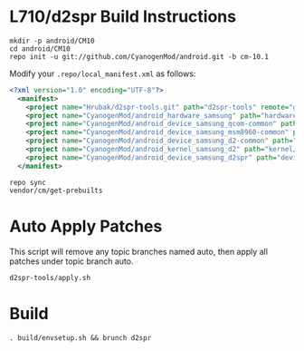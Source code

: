 L710/d2spr Build Instructions
=======================
```
mkdir -p android/CM10
cd android/CM10
repo init -u git://github.com/CyanogenMod/android.git -b cm-10.1
```

Modify your `.repo/local_manifest.xml` as follows:

```xml
<?xml version="1.0" encoding="UTF-8"?>
  <manifest>
    <project name="Hrubak/d2spr-tools.git" path="d2spr-tools" remote="github" revision="cm10.1" />
    <project name="CyanogenMod/android_hardware_samsung" path="hardware/samsung" remote="github" revision="cm-10.1" />
    <project name="CyanogenMod/android_device_samsung_qcom-common" path="device/samsung/qcom-common" remote="github" revision="cm-10.1" />
    <project name="CyanogenMod/android_device_samsung_msm8960-common" path="device/samsung/msm8960-common" remote="github" revision="cm-10.1" />
    <project name="CyanogenMod/android_device_samsung_d2-common" path="device/samsung/d2-common" remote="github" revision="cm-10.1" />
    <project name="CyanogenMod/android_kernel_samsung_d2" path="kernel/samsung/d2" remote="github" revision="cm-10.1" />
    <project name="CyanogenMod/android_device_samsung_d2spr" path="device/samsung/d2spr" remote="github" revision="cm-10.1" />
  </manifest>
```

```
repo sync
vendor/cm/get-prebuilts
```

Auto Apply Patches
==================
This script will remove any topic branches named auto, then apply all patches under topic branch auto.

```
d2spr-tools/apply.sh
```

Build
=====
```
. build/envsetup.sh && brunch d2spr
```
